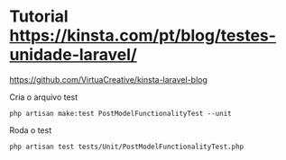 # Tutorial https://kinsta.com/pt/blog/testes-unidade-laravel/

https://github.com/VirtuaCreative/kinsta-laravel-blog


Cria o arquivo test
```
php artisan make:test PostModelFunctionalityTest --unit
```

Roda o test
```
php artisan test tests/Unit/PostModelFunctionalityTest.php
```